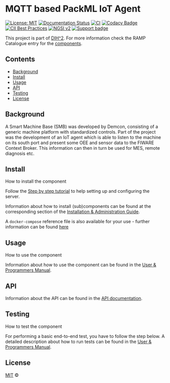 # MQTT based PackML IoT Agent

[![License: MIT](https://img.shields.io/badge/License-MIT-yellow.svg)](https://opensource.org/licenses/MIT)
[![Documentation Status](https://readthedocs.org/projects/dih2-phase3/badge/?version=latest)](https://dih2-phase3.readthedocs.io/en/latest/?badge=latest)
[![CI](https://github.com/ramp-eu/TTE.project1/workflows/CI/badge.svg)](https://github.com/ramp-eu/TTE.project1/actions?query=workflow%3ACI)
[![Codacy Badge](https://app.codacy.com/project/badge/Grade/f35cba565a1f4dc0a2fc4f8e4f8a1e72)](https://www.codacy.com/gh/demkoen/DIH2-Phase3/dashboard?utm_source=github.com&amp;utm_medium=referral&amp;ytm_content=demkoen/DIH2-Phase3&amp;utm_campaign=Badge_Grade)
[![CII Best Practices](https://bestpractices.coreinfrastructure.org/projects/5399/badge)](https://bestpractices.coreinfrastructure.org/projects/5399)
[![NGSI v2](https://img.shields.io/badge/NGSI-v2-5dc0cf.svg)](https://fiware-ges.github.io/orion/api/v2/stable/)
[![Support badge](https://nexus.lab.fiware.org/repository/raw/public/badges/stackoverflow/fiware.svg)](https://stackoverflow.com/questions/tagged/fiware)

This project is part of [DIH^2](http://www.dih-squared.eu/). For more information check the RAMP Catalogue entry for the
[components](https://github.com/xxx).

## Contents

- [Background](#background)
- [Install](#install)
- [Usage](#usage)
- [API](#api)
- [Testing](#testing)
- [License](#license)

## Background

A Smart Machine Base (SMB) was developed by Demcon, consisting of a generic machine platform with standardized controls. Part of the project was the development of an IoT agent which is able to listen to the machine on its south port and present some OEE and sensor data to the FIWARE Context Broker. This information can then in turn be used for MES, remote diagnosis etc.

## Install

How to install the component

Follow the [Step by step tutorial](step_by_step_tutorial.md) to help setting up and configuring the server.

Information about how to install (sub)components can be found at the corresponding section of the
[Installation & Administration Guide](installationguide.md).

A `docker-compose` reference file is also available for your use - further information can be found [here](docker-README.md)

## Usage

How to use the component

Information about how to use the component can be found in the [User & Programmers Manual](usermanual.md).

## API

Information about the API can be found in the [API documentation](api.md).

## Testing

How to test the component

For performing a basic end-to-end test, you have to follow the step below. A detailed description about how to run tests can be found in the [User & Programmers Manual](usermanual.md).

## License

[MIT](LICENSE) © <TTE>
